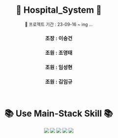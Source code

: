 # <div align="center"> 🌈 Hospital_System 🌈 </div>
<div align="center"> 🌈 프로젝트 기간 : 23-09-16 ~ ing ...
<h3 align="center">조장 :  이승건</h3>
<h3 align="center">조원 :  조영태</h3>
<h3 align="center">조원 :  임성현</h3>
<h3 align="center">조원 :  김임규</h3>
<br />

# <div align="center"> 📚 Use Main-Stack Skill 📚 </div>
<div align="center">
<img src="https://img.shields.io/badge/JAVA-007396?style=for-the-badge&logo=Java&logoColor=white">
<img src="https://img.shields.io/badge/Spring-6DB33F?style=for-the-badge&logo=Spring&logoColor=white">
<img src="https://img.shields.io/badge/HTML5-E34F26?style=for-the-badge&logo=HTML5&logoColor=white">
<img src="https://img.shields.io/badge/CSS3-1572B6?style=for-the-badge&logo=CSS3&logoColor=white">
<img src="https://img.shields.io/badge/Oracle-F80000?style=for-the-badge&logo=Oracle&logoColor=white">
</div> 






